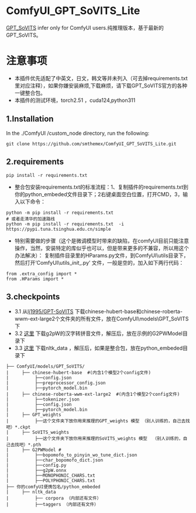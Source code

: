 
# ComfyUI_GPT_SoVITS_Lite 
[GPT_SoVITS](https://github.com/RVC-Boss/GPT-SoVITS) infer only for ComfyUI users.纯推理版本，基于最新的GPT_SoVITS。

# 注意事项
* 本插件优先适配了中英文，日文，韩文等并未列入（可去掉requirements.txt里对应注释），如果你嫌安装麻烦,下载麻烦，请下载GPT_SoVITS官方的各种一键整合包。
* 本插件的测试环境，torch2.51 ，cuda124,python311

1.Installation  
-----
  In the ./ComfyUI /custom_node directory, run the following:   
```
git clone https://github.com/smthemex/ComfyUI_GPT_SoVITS_Lite.git
```
2.requirements  
----
```
pip install -r requirements.txt
```
* 整合包安装requirements.txt的标准流程：1、复制插件的requirements.txt到你的python_embeded文件目录下；2右键桌面空白位置，打开CMD，3，输入以下命令：
```
python -m pip install -r requirements.txt
# 或者走清华的加速路线
python -m pip install -r requirements.txt  -i https://pypi.tuna.tsinghua.edu.cn/simple   
```
* 特别需要做的步骤（这个是微调模型时带来的缺陷，在comfyUI目前只能注意操作，当然，安装特定的库似乎也可以，但是带来更多的不兼容，所以用这个办法解决）：
复制插件目录里的HParams.py文件，到ComfyUI\utils目录下，然后打开‘ComfyUI\utils\__init__.py’ 文件，一般是空的，加入如下两行代码： 
```
from .extra_config import *
from .HParams import *
```

3.checkpoints 
----
* 3.1 从[lj1995/GPT-SoVITS](https://huggingface.co/lj1995/GPT-SoVITS/tree/main) 下载chinese-hubert-base和chinese-roberta-wwm-ext-large2个文件夹的所有文件，放在ComfyUI\models\GPT_SoVITS下
* 3.2 [这里](https://paddlespeech.bj.bcebos.com/Parakeet/released_models/g2p/G2PWModel_1.1.zip) 下载g2pW的汉字转拼音文件，解压后，放在示例的G2PWModel目录下
* 3.3 [这里](https://www.icloud.com/iclouddrive/079Bx3QbEosu8XIDkjim_ixPw#nltk_data) 下载nltk_data ，解压后，如果是整合包，放在python_embeded目录下
 ```
├── ComfyUI/models/GPT_SoVITS/
|     ├── chinese-hubert-base  #(内含1个模型2个config文件)
|          ├──config.json
|          ├──preprocessor_config.json
|          ├──pytorch_model.bin
|     ├── chinese-roberta-wwm-ext-large2  #(内含1个模型2个config文件)
|          ├──tokenizer.json
|          ├──config.json
|          ├──pytorch_model.bin
|     ├── GPT_weights 
|          ├──这个文件夹下放你用来推理的GPT_weights 模型 （别人训练的，自己去找吧）*.ckpt
|     ├── SoVITS_weights 
|          ├──这个文件夹下放你用来推理的SoVITS_weights 模型  （别人训练的，自己去找吧）*.pth
|     ├── G2PWModel #
|          ├──bopomofo_to_pinyin_wo_tune_dict.json
|          ├──char_bopomofo_dict.json
|          ├──config.py
|          ├──g2pW.onnx
|          ├──MONOPHONIC_CHARS.txt
|          ├──POLYPHONIC_CHARS.txt
├── 你的comfyUI便携包名/python_embeded
|     ├── nltk_data
|          ├── corpora （内部还有文件）
|          ├──taggers （内部还有文件）
  ```

